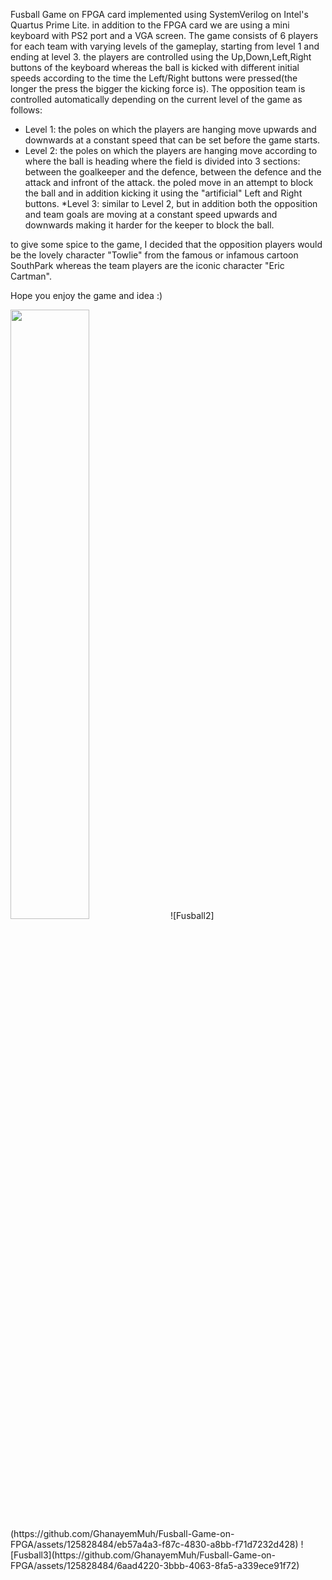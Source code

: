 Fusball Game on FPGA card implemented using SystemVerilog on Intel's Quartus Prime Lite. in addition to the FPGA card we are using a mini keyboard with PS2 port and a VGA screen.
The game consists of 6 players for each team with varying levels of the gameplay, starting from level 1 and ending at level 3.
the players are controlled using the Up,Down,Left,Right buttons of the keyboard whereas the ball is kicked with different initial speeds according to the time the Left/Right buttons were pressed(the longer the press the bigger the kicking force is). The opposition team is controlled automatically depending on the current level of the game as follows:
* Level 1: the poles on which the players are hanging move upwards and downwards at a constant speed that can be set before the game starts.
* Level 2: the poles on which the players are hanging move according to where the ball is heading where the field is divided into 3 sections: between the goalkeeper and the defence, between the defence and the attack and infront of the attack. the poled move in an attempt to block the ball and in addition kicking it using the "artificial" Left and Right buttons.
*Level 3: similar to Level 2, but in addition both the opposition and team goals are moving at a constant speed upwards and downwards making it harder for the keeper to block the ball.

to give some spice to the game, I decided that the opposition players would be the lovely character "Towlie" from the famous or infamous cartoon SouthPark whereas the team players are the iconic character "Eric Cartman". 

Hope you enjoy the game and idea :)


<img src="https://github.com/GhanayemMuh/Fusball-Game-on-FPGA/assets/125828484/073a5899-6e5e-48b4-a69d-897ef6c9c67a" width="50%" height="50%">
![Fusball2](https://github.com/GhanayemMuh/Fusball-Game-on-FPGA/assets/125828484/eb57a4a3-f87c-4830-a8bb-f71d7232d428)
![Fusball3](https://github.com/GhanayemMuh/Fusball-Game-on-FPGA/assets/125828484/6aad4220-3bbb-4063-8fa5-a339ece91f72)
